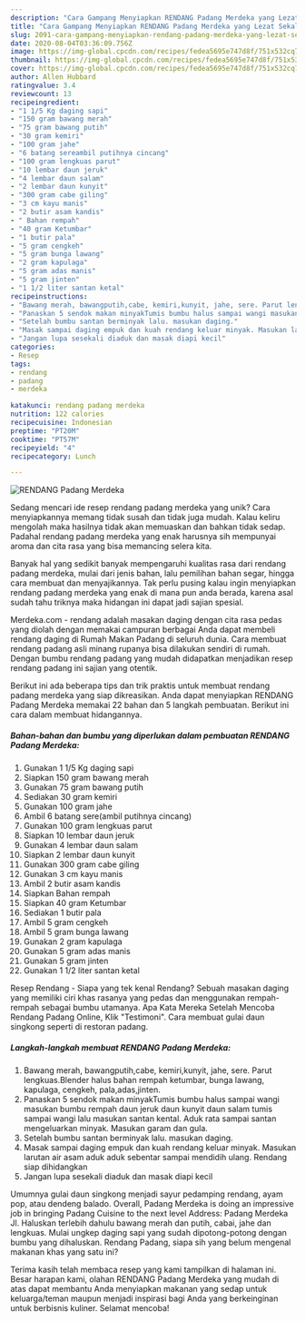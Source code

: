```yaml
---
description: "Cara Gampang Menyiapkan RENDANG Padang Merdeka yang Lezat Sekali"
title: "Cara Gampang Menyiapkan RENDANG Padang Merdeka yang Lezat Sekali"
slug: 2091-cara-gampang-menyiapkan-rendang-padang-merdeka-yang-lezat-sekali
date: 2020-08-04T03:36:09.756Z
image: https://img-global.cpcdn.com/recipes/fedea5695e747d8f/751x532cq70/rendang-padang-merdeka-foto-resep-utama.jpg
thumbnail: https://img-global.cpcdn.com/recipes/fedea5695e747d8f/751x532cq70/rendang-padang-merdeka-foto-resep-utama.jpg
cover: https://img-global.cpcdn.com/recipes/fedea5695e747d8f/751x532cq70/rendang-padang-merdeka-foto-resep-utama.jpg
author: Allen Hubbard
ratingvalue: 3.4
reviewcount: 13
recipeingredient:
- "1 1/5 Kg daging sapi"
- "150 gram bawang merah"
- "75 gram bawang putih"
- "30 gram kemiri"
- "100 gram jahe"
- "6 batang sereambil putihnya cincang"
- "100 gram lengkuas parut"
- "10 lembar daun jeruk"
- "4 lembar daun salam"
- "2 lembar daun kunyit"
- "300 gram cabe giling"
- "3 cm kayu manis"
- "2 butir asam kandis"
- " Bahan rempah"
- "40 gram Ketumbar"
- "1 butir pala"
- "5 gram cengkeh"
- "5 gram bunga lawang"
- "2 gram kapulaga"
- "5 gram adas manis"
- "5 gram jinten"
- "1 1/2 liter santan ketal"
recipeinstructions:
- "Bawang merah, bawangputih,cabe, kemiri,kunyit, jahe, sere. Parut lengkuas.Blender halus bahan rempah ketumbar, bunga lawang, kapulaga, cengkeh, pala,adas,jinten."
- "Panaskan 5 sendok makan minyakTumis bumbu halus sampai wangi masukan bumbu rempah daun jeruk daun kunyit daun salam tumis sampai wangi lalu masukan santan kental. Aduk rata sampai santan mengeluarkan minyak. Masukan garam dan gula."
- "Setelah bumbu santan berminyak lalu. masukan daging."
- "Masak sampai daging empuk dan kuah rendang keluar minyak. Masukan larutan air asam aduk aduk sebentar sampai mendidih ulang. Rendang siap dihidangkan"
- "Jangan lupa sesekali diaduk dan masak diapi kecil"
categories:
- Resep
tags:
- rendang
- padang
- merdeka

katakunci: rendang padang merdeka 
nutrition: 122 calories
recipecuisine: Indonesian
preptime: "PT20M"
cooktime: "PT57M"
recipeyield: "4"
recipecategory: Lunch

---
```



![RENDANG Padang Merdeka](https://img-global.cpcdn.com/recipes/fedea5695e747d8f/751x532cq70/rendang-padang-merdeka-foto-resep-utama.jpg)

Sedang mencari ide resep rendang padang merdeka yang unik? Cara menyiapkannya memang tidak susah dan tidak juga mudah. Kalau keliru mengolah maka hasilnya tidak akan memuaskan dan bahkan tidak sedap. Padahal rendang padang merdeka yang enak harusnya sih mempunyai aroma dan cita rasa yang bisa memancing selera kita.

Banyak hal yang sedikit banyak mempengaruhi kualitas rasa dari rendang padang merdeka, mulai dari jenis bahan, lalu pemilihan bahan segar, hingga cara membuat dan menyajikannya. Tak perlu pusing kalau ingin menyiapkan rendang padang merdeka yang enak di mana pun anda berada, karena asal sudah tahu triknya maka hidangan ini dapat jadi sajian spesial.

Merdeka.com - rendang adalah masakan daging dengan cita rasa pedas yang diolah dengan memakai campuran berbagai Anda dapat membeli rendang daging di Rumah Makan Padang di seluruh dunia. Cara membuat rendang padang asli minang rupanya bisa dilakukan sendiri di rumah. Dengan bumbu rendang padang yang mudah didapatkan menjadikan resep rendang padang ini sajian yang otentik.


Berikut ini ada beberapa tips dan trik praktis untuk membuat rendang padang merdeka yang siap dikreasikan. Anda dapat menyiapkan RENDANG Padang Merdeka memakai 22 bahan dan 5 langkah pembuatan. Berikut ini cara dalam membuat hidangannya.

<!--inarticleads1-->

##### Bahan-bahan dan bumbu yang diperlukan dalam pembuatan RENDANG Padang Merdeka:

1. Gunakan 1 1/5 Kg daging sapi
1. Siapkan 150 gram bawang merah
1. Gunakan 75 gram bawang putih
1. Sediakan 30 gram kemiri
1. Gunakan 100 gram jahe
1. Ambil 6 batang sere(ambil putihnya cincang)
1. Gunakan 100 gram lengkuas parut
1. Siapkan 10 lembar daun jeruk
1. Gunakan 4 lembar daun salam
1. Siapkan 2 lembar daun kunyit
1. Gunakan 300 gram cabe giling
1. Gunakan 3 cm kayu manis
1. Ambil 2 butir asam kandis
1. Siapkan  Bahan rempah
1. Siapkan 40 gram Ketumbar
1. Sediakan 1 butir pala
1. Ambil 5 gram cengkeh
1. Ambil 5 gram bunga lawang
1. Gunakan 2 gram kapulaga
1. Gunakan 5 gram adas manis
1. Gunakan 5 gram jinten
1. Gunakan 1 1/2 liter santan ketal


Resep Rendang - Siapa yang tek kenal Rendang? Sebuah masakan daging yang memiliki ciri khas rasanya yang pedas dan menggunakan rempah-rempah sebagai bumbu utamanya. Apa Kata Mereka Setelah Mencoba Rendang Padang Online, Klik &#34;Testimoni&#34;. Cara membuat gulai daun singkong seperti di restoran padang. 

<!--inarticleads2-->

##### Langkah-langkah membuat RENDANG Padang Merdeka:

1. Bawang merah, bawangputih,cabe, kemiri,kunyit, jahe, sere. Parut lengkuas.Blender halus bahan rempah ketumbar, bunga lawang, kapulaga, cengkeh, pala,adas,jinten.
1. Panaskan 5 sendok makan minyakTumis bumbu halus sampai wangi masukan bumbu rempah daun jeruk daun kunyit daun salam tumis sampai wangi lalu masukan santan kental. Aduk rata sampai santan mengeluarkan minyak. Masukan garam dan gula.
1. Setelah bumbu santan berminyak lalu. masukan daging.
1. Masak sampai daging empuk dan kuah rendang keluar minyak. Masukan larutan air asam aduk aduk sebentar sampai mendidih ulang. Rendang siap dihidangkan
1. Jangan lupa sesekali diaduk dan masak diapi kecil


Umumnya gulai daun singkong menjadi sayur pedamping rendang, ayam pop, atau dendeng balado. Overall, Padang Merdeka is doing an impressive job in bringing Padang Cuisine to the next level Address: Padang Merdeka Jl. Haluskan terlebih dahulu bawang merah dan putih, cabai, jahe dan lengkuas. Mulai ungkep daging sapi yang sudah dipotong-potong dengan bumbu yang dihaluskan. Rendang Padang, siapa sih yang belum mengenal makanan khas yang satu ini? 

Terima kasih telah membaca resep yang kami tampilkan di halaman ini. Besar harapan kami, olahan RENDANG Padang Merdeka yang mudah di atas dapat membantu Anda menyiapkan makanan yang sedap untuk keluarga/teman maupun menjadi inspirasi bagi Anda yang berkeinginan untuk berbisnis kuliner. Selamat mencoba!
